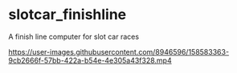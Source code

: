 # slotcar_finishline
A finish line computer for slot car races

https://user-images.githubusercontent.com/8946596/158583363-9cb2666f-57bb-422a-b54e-4e305a43f328.mp4

